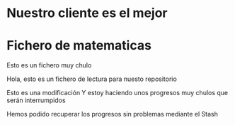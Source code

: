 # Nuestro cliente es el mejor

# Fichero de matematicas

Esto es un fichero muy chulo

Hola, esto es un fichero de lectura para nuesto repositorio

Esto es una modificación Y estoy haciendo unos progresos muy chulos que serán interrumpidos

Hemos podido recuperar los progresos sin problemas mediante el Stash


